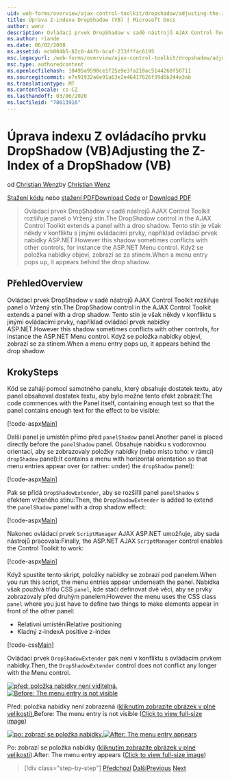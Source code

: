 ```yaml
---
uid: web-forms/overview/ajax-control-toolkit/dropshadow/adjusting-the-z-index-of-a-dropshadow-vb
title: Úprava Z-indexu DropShadow (VB) | Microsoft Docs
author: wenz
description: Ovládací prvek DropShadow v sadě nástrojů AJAX Control Toolkit rozšiřuje panel o Vržený stín. Tento stín je však někdy v konfliktu s jinými ovládacími prvky pro insta...
ms.author: riande
ms.date: 06/02/2008
ms.assetid: ecb004b5-82c0-44fb-bcaf-233fffac6195
msc.legacyurl: /web-forms/overview/ajax-control-toolkit/dropshadow/adjusting-the-z-index-of-a-dropshadow-vb
msc.type: authoredcontent
ms.openlocfilehash: 10495a9590ce1f25e9e3fa218ac5144268f50711
ms.sourcegitcommit: e7e91932a6e91a63e2e46417626f39d6b244a3ab
ms.translationtype: MT
ms.contentlocale: cs-CZ
ms.lasthandoff: 03/06/2020
ms.locfileid: "78613916"
---
```

# <a name="adjusting-the-z-index-of-a-dropshadow-vb"></a><span data-ttu-id="b7576-104">Úprava indexu Z ovládacího prvku DropShadow (VB)</span><span class="sxs-lookup"><span data-stu-id="b7576-104">Adjusting the Z-Index of a DropShadow (VB)</span></span>

<span data-ttu-id="b7576-105">od [Christian Wenz](https://github.com/wenz)</span><span class="sxs-lookup"><span data-stu-id="b7576-105">by [Christian Wenz](https://github.com/wenz)</span></span>

<span data-ttu-id="b7576-106">[Stažení kódu](https://download.microsoft.com/download/5/1/6/51652a81-500b-4f6b-88d3-617103e7941e/DropShadow1.vb.zip) nebo [stažení PDF](https://download.microsoft.com/download/b/6/a/b6ae89ee-df69-4c87-9bfb-ad1eb2b23373/dropshadow1VB.pdf)</span><span class="sxs-lookup"><span data-stu-id="b7576-106">[Download Code](https://download.microsoft.com/download/5/1/6/51652a81-500b-4f6b-88d3-617103e7941e/DropShadow1.vb.zip) or [Download PDF](https://download.microsoft.com/download/b/6/a/b6ae89ee-df69-4c87-9bfb-ad1eb2b23373/dropshadow1VB.pdf)</span></span>

> <span data-ttu-id="b7576-107">Ovládací prvek DropShadow v sadě nástrojů AJAX Control Toolkit rozšiřuje panel o Vržený stín.</span><span class="sxs-lookup"><span data-stu-id="b7576-107">The DropShadow control in the AJAX Control Toolkit extends a panel with a drop shadow.</span></span> <span data-ttu-id="b7576-108">Tento stín je však někdy v konfliktu s jinými ovládacími prvky, například ovládací prvek nabídky ASP.NET.</span><span class="sxs-lookup"><span data-stu-id="b7576-108">However this shadow sometimes conflicts with other controls, for instance the ASP.NET Menu control.</span></span> <span data-ttu-id="b7576-109">Když se položka nabídky objeví, zobrazí se za stínem.</span><span class="sxs-lookup"><span data-stu-id="b7576-109">When a menu entry pops up, it appears behind the drop shadow.</span></span>

## <a name="overview"></a><span data-ttu-id="b7576-110">Přehled</span><span class="sxs-lookup"><span data-stu-id="b7576-110">Overview</span></span>

<span data-ttu-id="b7576-111">Ovládací prvek DropShadow v sadě nástrojů AJAX Control Toolkit rozšiřuje panel o Vržený stín.</span><span class="sxs-lookup"><span data-stu-id="b7576-111">The DropShadow control in the AJAX Control Toolkit extends a panel with a drop shadow.</span></span> <span data-ttu-id="b7576-112">Tento stín je však někdy v konfliktu s jinými ovládacími prvky, například ovládací prvek nabídky ASP.NET.</span><span class="sxs-lookup"><span data-stu-id="b7576-112">However this shadow sometimes conflicts with other controls, for instance the ASP.NET Menu control.</span></span> <span data-ttu-id="b7576-113">Když se položka nabídky objeví, zobrazí se za stínem.</span><span class="sxs-lookup"><span data-stu-id="b7576-113">When a menu entry pops up, it appears behind the drop shadow.</span></span>

## <a name="steps"></a><span data-ttu-id="b7576-114">Kroky</span><span class="sxs-lookup"><span data-stu-id="b7576-114">Steps</span></span>

<span data-ttu-id="b7576-115">Kód se zahájí pomocí samotného panelu, který obsahuje dostatek textu, aby panel obsahoval dostatek textu, aby bylo možné tento efekt zobrazit:</span><span class="sxs-lookup"><span data-stu-id="b7576-115">The code commences with the Panel itself, containing enough text so that the panel contains enough text for the effect to be visible:</span></span>

[!code-aspx[Main](adjusting-the-z-index-of-a-dropshadow-vb/samples/sample1.aspx)]

<span data-ttu-id="b7576-116">Další panel je umístěn přímo před `panelShadow` panel.</span><span class="sxs-lookup"><span data-stu-id="b7576-116">Another panel is placed directly before the `panelShadow` panel.</span></span> <span data-ttu-id="b7576-117">Obsahuje nabídku s vodorovnou orientací, aby se zobrazovaly položky nabídky (nebo místo toho: v rámci) `dropShadow` panel):</span><span class="sxs-lookup"><span data-stu-id="b7576-117">It contains a menu with horizontal orientation so that menu entries appear over (or rather: under) the `dropShadow` panel):</span></span>

[!code-aspx[Main](adjusting-the-z-index-of-a-dropshadow-vb/samples/sample2.aspx)]

<span data-ttu-id="b7576-118">Pak se přidá `DropShadowExtender`, aby se rozšířil panel `panelShadow` s efektem vrženého stínu:</span><span class="sxs-lookup"><span data-stu-id="b7576-118">Then, the `DropShadowExtender` is added to extend the `panelShadow` panel with a drop shadow effect:</span></span>

[!code-aspx[Main](adjusting-the-z-index-of-a-dropshadow-vb/samples/sample3.aspx)]

<span data-ttu-id="b7576-119">Nakonec ovládací prvek `ScriptManager` AJAX ASP.NET umožňuje, aby sada nástrojů pracovala:</span><span class="sxs-lookup"><span data-stu-id="b7576-119">Finally, the ASP.NET AJAX `ScriptManager` control enables the Control Toolkit to work:</span></span>

[!code-aspx[Main](adjusting-the-z-index-of-a-dropshadow-vb/samples/sample4.aspx)]

<span data-ttu-id="b7576-120">Když spustíte tento skript, položky nabídky se zobrazí pod panelem.</span><span class="sxs-lookup"><span data-stu-id="b7576-120">When you run this script, the menu entries appear underneath the panel.</span></span> <span data-ttu-id="b7576-121">Nabídka však používá třídu CSS `panel`, kde stačí definovat dvě věci, aby se prvky zobrazovaly před druhým panelem:</span><span class="sxs-lookup"><span data-stu-id="b7576-121">However the menu uses the CSS class `panel` where you just have to define two things to make elements appear in front of the other panel:</span></span>

- <span data-ttu-id="b7576-122">Relativní umístění</span><span class="sxs-lookup"><span data-stu-id="b7576-122">Relative positioning</span></span>
- <span data-ttu-id="b7576-123">Kladný z-index</span><span class="sxs-lookup"><span data-stu-id="b7576-123">A positive z-index</span></span>

[!code-css[Main](adjusting-the-z-index-of-a-dropshadow-vb/samples/sample5.css)]

<span data-ttu-id="b7576-124">Ovládací prvek `DropShadowExtender` pak není v konfliktu s ovládacím prvkem nabídky.</span><span class="sxs-lookup"><span data-stu-id="b7576-124">Then, the `DropShadowExtender` control does not conflict any longer with the Menu control.</span></span>

<span data-ttu-id="b7576-125">[![před: položka nabídky není viditelná.](adjusting-the-z-index-of-a-dropshadow-vb/_static/image2.png)](adjusting-the-z-index-of-a-dropshadow-vb/_static/image1.png)</span><span class="sxs-lookup"><span data-stu-id="b7576-125">[![Before: The menu entry is not visible](adjusting-the-z-index-of-a-dropshadow-vb/_static/image2.png)](adjusting-the-z-index-of-a-dropshadow-vb/_static/image1.png)</span></span>

<span data-ttu-id="b7576-126">Před: položka nabídky není zobrazená ([kliknutím zobrazíte obrázek v plné velikosti).](adjusting-the-z-index-of-a-dropshadow-vb/_static/image3.png)</span><span class="sxs-lookup"><span data-stu-id="b7576-126">Before: The menu entry is not visible ([Click to view full-size image](adjusting-the-z-index-of-a-dropshadow-vb/_static/image3.png))</span></span>

<span data-ttu-id="b7576-127">[![po: zobrazí se položka nabídky.](adjusting-the-z-index-of-a-dropshadow-vb/_static/image5.png)](adjusting-the-z-index-of-a-dropshadow-vb/_static/image4.png)</span><span class="sxs-lookup"><span data-stu-id="b7576-127">[![After: The menu entry appears](adjusting-the-z-index-of-a-dropshadow-vb/_static/image5.png)](adjusting-the-z-index-of-a-dropshadow-vb/_static/image4.png)</span></span>

<span data-ttu-id="b7576-128">Po: zobrazí se položka nabídky ([kliknutím zobrazíte obrázek v plné velikosti](adjusting-the-z-index-of-a-dropshadow-vb/_static/image6.png)).</span><span class="sxs-lookup"><span data-stu-id="b7576-128">After: The menu entry appears ([Click to view full-size image](adjusting-the-z-index-of-a-dropshadow-vb/_static/image6.png))</span></span>

> [!div class="step-by-step"]
> <span data-ttu-id="b7576-129">[Předchozí](manipulating-dropshadow-properties-from-client-code-cs.md)
> [Další](manipulating-dropshadow-properties-from-client-code-vb.md)</span><span class="sxs-lookup"><span data-stu-id="b7576-129">[Previous](manipulating-dropshadow-properties-from-client-code-cs.md)
[Next](manipulating-dropshadow-properties-from-client-code-vb.md)</span></span>
